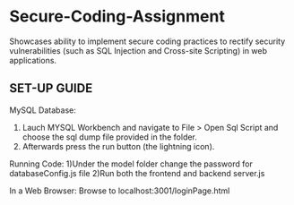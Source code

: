 # Secure-Coding-Assignment
Showcases ability to implement secure coding practices to rectify security vulnerabilities (such as SQL Injection and Cross-site Scripting) in web applications. 

SET-UP GUIDE
-----------------------------------------------------------------------------------------------------------------------------------------------------------------------------------

MySQL Database:
1. Lauch MYSQL Workbench and navigate to File > Open Sql Script and choose the sql dump file provided in the folder.
2. Afterwards press the run button (the lightning icon).

Running Code:
1)Under the model folder change the password for databaseConfig.js file
2)Run both the frontend and backend server.js

In a Web Browser:
Browse to localhost:3001/loginPage.html
